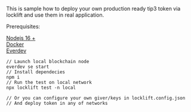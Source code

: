 This is sample how to deploy your own production ready tip3 token via locklift and use them in real application.

Prerequisites:

[Nodejs 16 +](https://nodejs.org/en/)  
[Docker](https://www.docker.com)  
[Everdev](https://github.com/tonlabs/everdev)

```
// Launch local blockchain node
everdev se start
// Install dependecies
npm i
// Run the test on local network
npx locklift test -n local

// Or you can configure your own giver/keys in locklift.config.json
// And deploy token in any of networks
```
